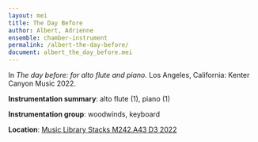```yaml
---
layout: mei
title: The Day Before
author: Albert, Adrienne
ensemble: chamber-instrument
permalink: /albert-the-day-before/
document: albert_the_day_before.mei
---
```


In *The day before: for alto flute and piano.* Los Angeles, California: Kenter Canyon Music 2022.

**Instrumentation summary**: alto flute (1), piano (1) 

**Instrumentation group**: woodwinds, keyboard

**Location**: <a href="https://tufts.primo.exlibrisgroup.com/permalink/01TUN_INST/1kc9gia/alma991018911078403851" target="_blank">Music Library Stacks M242.A43 D3 2022</a>